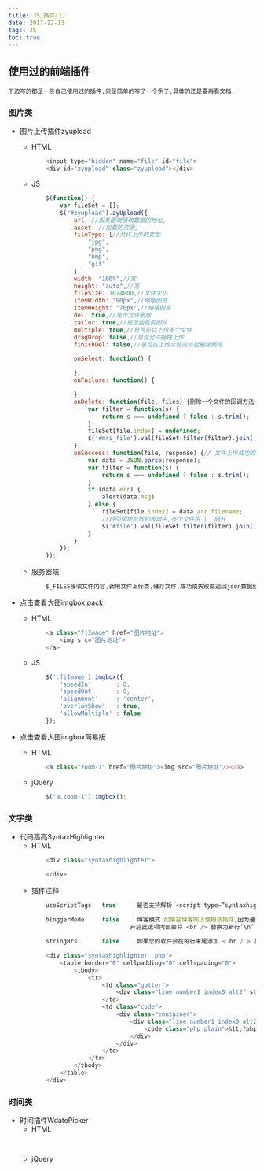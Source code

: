 ```yaml
---
title: JS_插件(1)
date: 2017-12-13
tags: JS
toc: true
---
```


## 使用过的前端插件
    下边写的都是一些自己使用过的插件,只是简单的写了一个例子,具体的还是要再看文档.

<!-- more -->

### 图片类
- 图片上传插件zyupload
    * HTML
        ``` javascript  
            <input type="hidden" name="file" id="file">
            <div id="zyupload" class="zyupload"></div>
        ```
    * JS
        ``` javascript     
            $(function() {
                var fileSet = [];
                $("#zyupload").zyUpload({
                    url: //服务器端接收数据的地址,
                    asset: //加载的资源,
                    fileType: [//允许上传的类型
                        "jpg",
                        "png",
                        "bmp",
                        "gif"
                    ],
                    width: "100%",//宽
                    height: "auto",//高
                    fileSize: 1024000,//文件大小
                    itemWidth: "90px",//缩略图宽
                    itemHeight: "70px",//缩略图高
                    del: true,//是否允许删除
                    tailor: true,//是否能裁剪图片
                    multiple: true,//是否可以上传多个文件
                    dragDrop: false,//是否允许拖拽上传
                    finishDel: false,//是否在上传文件完成后删除预览

                    onSelect: function() {

                    },
                    onFailure: function() {

                    },
                    onDelete: function(file, files) {删除一个文件的回调方法 file:当前删除的文件  files:删除之后的文件 
                        var filter = function(s) {
                            return s === undefined ? false : s.trim();
                        }
                        fileSet[file.index] = undefined;
                        $('#mri_file').val(fileSet.filter(filter).join('|'));
                    },
                    onSuccess: function(file, response) {// 文件上传成功的回调方法 
                        var data = JSON.parse(response);
                        var filter = function(s) {
                            return s === undefined ? false : s.trim();
                        }
                        if (data.err) {
                            alert(data.msg)
                        } else {
                            fileSet[file.index] = data.arr.filename;
                            //将回调地址放到表单中,多个文件用 |  隔开
                            $('#file').val(fileSet.filter(filter).join('|'));
                        }
                    }
                });
            });
        ```
    * 服务器端
        ``` javascript
            $_FILES接收文件内容,调用文件上传类,储存文件,成功或失败都返回json数据给前端
        ```

- 点击查看大图imgbox.pack
    * HTML
        ``` javascript  
            <a class="fjImage" href="图片地址">
                <img src="图片地址">
            </a>
        ```
    * JS
        ``` javascript     
            $('.fjImage').imgbox({
                'speedIn'       : 0,
                'speedOut'      : 0,
                'alignment'     : 'center',
                'overlayShow'   : true,
                'allowMultiple' : false
            });
        ```

- 点击查看大图imgbox简易版
    * HTML
        ``` javascript  
            <a class="zoom-1" href="图片地址"><img src="图片地址"/></a>
        ```
    * jQuery
        ``` javascript     
            $("a.zoom-1").imgbox();
        ```

### 文字类
- 代码高亮SyntaxHighlighter
    * HTML
        ``` javascript  
            <div class="syntaxhighlighter">

            </div>
        ```
    * 插件注释
        ``` javascript 
            useScriptTags   true      是否支持解析 <script type=”syntaxhighlighter” /> 标签.
            
            bloggerMode     false     博客模式.如果在博客网上使用该插件,因为通常博主习惯用 <br /> 替换所有的新行(’\n’),这会造成SyntaxHighlighter 插件无法拆开每一行.
                                    开启此选项内部会将 <br /> 替换为新行’\n’

            stringBrs       false     如果您的软件会在每行末尾添加 < br / > 标记,此选项允许您忽略这些标记.

            <div class="syntaxhighlighter  php">
                <table border="0" cellpadding="0" cellspacing="0">
                    <tbody>
                        <tr>
                            <td class="gutter">
                                <div class="line number1 index0 alt2" style="height: 14px;">1</div>
                            </td>
                            <td class="code">
                                <div class="container">
                                    <div class="line number1 index0 alt2" style="height: 14px;">
                                        <code class="php plain">&lt;?php</code>
                                    </div>
                                </div>
                            </td>
                        </tr>
                    </tbody>
                </table>
            </div>
        ```

### 时间类
- 时间插件WdatePicker
    * HTML
        ```javascript  
            
        ```
    * jQuery
        ``` javascript     
            
        ```